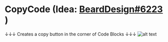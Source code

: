 # CopyCode (Idea: [BeardDesign#6223](https://github.com/BeardDesign1) )
↓↓↓ Creates a copy button in the corner of Code Blocks ↓↓↓
![alt text](http://treona.s-ul.eu/nWrcesY9 "Copy Code")
